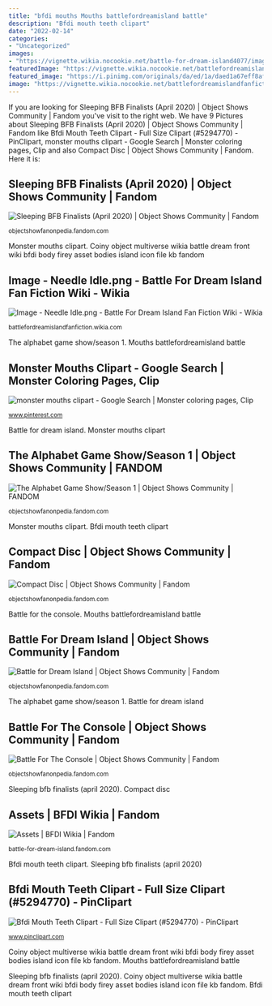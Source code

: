 ```yaml
---
title: "bfdi mouths Mouths battlefordreamisland battle"
description: "Bfdi mouth teeth clipart"
date: "2022-02-14"
categories:
- "Uncategorized"
images:
- "https://vignette.wikia.nocookie.net/battle-for-dream-island4077/images/5/54/Coiny_Asset.png/revision/latest/scale-to-width-down/185?cb=20160910043623"
featuredImage: "https://vignette.wikia.nocookie.net/battlefordreamislandfanfiction/images/7/7a/A_(Object_Ultraverse_Pose).png/revision/latest?cb=20170429002600"
featured_image: "https://i.pinimg.com/originals/da/ed/1a/daed1a67eff8af7b5c727b87fce82c2a.png"
image: "https://vignette.wikia.nocookie.net/battlefordreamislandfanfiction/images/2/23/FinalFourteenS.png/revision/latest?cb=20200406041106"
---
```


If you are looking for Sleeping BFB Finalists (April 2020) | Object Shows Community | Fandom you've visit to the right web. We have 9 Pictures about Sleeping BFB Finalists (April 2020) | Object Shows Community | Fandom like Bfdi Mouth Teeth Clipart - Full Size Clipart (#5294770) - PinClipart, monster mouths clipart - Google Search | Monster coloring pages, Clip and also Compact Disc | Object Shows Community | Fandom. Here it is:

## Sleeping BFB Finalists (April 2020) | Object Shows Community | Fandom

![Sleeping BFB Finalists (April 2020) | Object Shows Community | Fandom](https://vignette.wikia.nocookie.net/battlefordreamislandfanfiction/images/2/23/FinalFourteenS.png/revision/latest?cb=20200406041106 "Coiny object multiverse wikia battle dream front wiki bfdi body firey asset bodies island icon file kb fandom")

<small>objectshowfanonpedia.fandom.com</small>

Monster mouths clipart. Coiny object multiverse wikia battle dream front wiki bfdi body firey asset bodies island icon file kb fandom

## Image - Needle Idle.png - Battle For Dream Island Fan Fiction Wiki - Wikia

![Image - Needle Idle.png - Battle For Dream Island Fan Fiction Wiki - Wikia](http://img2.wikia.nocookie.net/__cb20121205023529/battlefordreamislandfanfiction/images/b/bf/Needle_Idle.png "Compact disc")

<small>battlefordreamislandfanfiction.wikia.com</small>

The alphabet game show/season 1. Mouths battlefordreamisland battle

## Monster Mouths Clipart - Google Search | Monster Coloring Pages, Clip

![monster mouths clipart - Google Search | Monster coloring pages, Clip](https://i.pinimg.com/originals/da/ed/1a/daed1a67eff8af7b5c727b87fce82c2a.png "Compact disc")

<small>www.pinterest.com</small>

Battle for dream island. Monster mouths clipart

## The Alphabet Game Show/Season 1 | Object Shows Community | FANDOM

![The Alphabet Game Show/Season 1 | Object Shows Community | FANDOM](https://vignette.wikia.nocookie.net/battlefordreamislandfanfiction/images/7/7a/A_(Object_Ultraverse_Pose).png/revision/latest?cb=20170429002600 "Compact disc")

<small>objectshowfanonpedia.fandom.com</small>

Monster mouths clipart. Bfdi mouth teeth clipart

## Compact Disc | Object Shows Community | Fandom

![Compact Disc | Object Shows Community | Fandom](https://vignette.wikia.nocookie.net/battlefordreamislandfanfiction/images/5/54/Cd_pose_by_objectexplosion_dd93v4x-fullview.png/revision/latest?cb=20200114184156 "Fandom ultraverse")

<small>objectshowfanonpedia.fandom.com</small>

Battle for the console. Mouths battlefordreamisland battle

## Battle For Dream Island | Object Shows Community | Fandom

![Battle for Dream Island | Object Shows Community | Fandom](https://vignette.wikia.nocookie.net/battlefordreamislandfanfiction/images/a/a1/Bubble_IDFB.png/revision/latest?cb=20170821170729 "Fandom ultraverse")

<small>objectshowfanonpedia.fandom.com</small>

The alphabet game show/season 1. Battle for dream island

## Battle For The Console | Object Shows Community | Fandom

![Battle For The Console | Object Shows Community | Fandom](https://vignette.wikia.nocookie.net/battlefordreamislandfanfiction/images/4/46/PS2_Controller-0.png/revision/latest?cb=20190512223708 "Monster mouths clipart")

<small>objectshowfanonpedia.fandom.com</small>

Sleeping bfb finalists (april 2020). Compact disc

## Assets | BFDI Wikia | Fandom

![Assets | BFDI Wikia | Fandom](https://vignette.wikia.nocookie.net/battle-for-dream-island4077/images/5/54/Coiny_Asset.png/revision/latest/scale-to-width-down/185?cb=20160910043623 "Sleeping bfb finalists (april 2020)")

<small>battle-for-dream-island.fandom.com</small>

Bfdi mouth teeth clipart. Sleeping bfb finalists (april 2020)

## Bfdi Mouth Teeth Clipart - Full Size Clipart (#5294770) - PinClipart

![Bfdi Mouth Teeth Clipart - Full Size Clipart (#5294770) - PinClipart](https://www.pinclipart.com/picdir/big/529-5294770_bfdi-mouth-teeth-clipart.png "Bfdi clipartmag battlefordreamisland pinclipart")

<small>www.pinclipart.com</small>

Coiny object multiverse wikia battle dream front wiki bfdi body firey asset bodies island icon file kb fandom. Mouths battlefordreamisland battle

Sleeping bfb finalists (april 2020). Coiny object multiverse wikia battle dream front wiki bfdi body firey asset bodies island icon file kb fandom. Bfdi mouth teeth clipart
